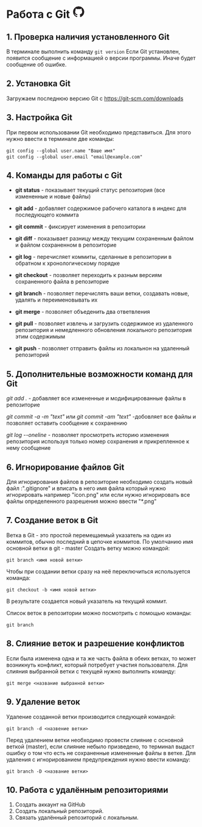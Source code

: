 # Работа с Git ![Иконка github](icon.png)

## 1. Проверка наличия установленного Git

В терминале выполнить команду `git version`
Если Git установлен, появится сообщение с информацией о версии программы. Иначе будет сообщение об ошибке.

## 2. Установка Git

Загружаем последнюю версию Git с https://git-scm.com/downloads

## 3. Настройка Git

При первом использовании Git необходимо представиться. Для этого нужно ввести в терминале две команды:
```
git config --global user.name "Ваше имя"
git config --global user.email "email@example.com"
```

## 4. Команды для работы с Git

* __git status__ - показывает текущий статус репозитория (все измененные и новые файлы)

* __git add__ - добавляет содержимое рабочего каталога в индекс для последующего коммита

* __git commit__ - фиксирует изменения в репозитории

* __git diff__ - показывает разницу между текущим сохраненным файлом и файлом сохраненном в репозиторие 

* __git log__ - перечисляет коммиты, сделанные в репозитории в обратном к хронологическому порядке

* __git checkout__ - позволяет переходить к разным версиям сохраненного файла в репозиторие

* __git branch__ - позволяет перечислять ваши ветки, создавать новые, удалять и переименовывать их

* __git merge__ - позволяет объеденить два ответвления 

* __git pull__ - позволяет извлечь и загрузить содержимое из удаленного репозитория и немедленного обновления локального репозитория этим содержимым

* __git push__ - позволяет отправить файлы из локальнон на удаленный репозиторий

## 5. Дополнительные возможности команд для Git

_git add ._ - добавляет все измененные и модифицированные файлы в репозиторие

_git commit -a -m "text"_ или _git commit -am "text"_ -добовляет все файлы и позволяет оставить сообщение к сохранению

_git log --oneline_ - позволяет просмотреть историю изменения репозитория используя только номер сохранения и прикрепленное к нему сообщение

## 6. Игнорирование файлов Git 

Для игнорирования файлов в репозиторие необходимо создать новый файл :".gitignore" и вписать в него имя файла который нужно игнорировать например "icon.png" или если нужно игнорировать все файлы определенного разрешения можно ввести "*.png"

## 7. Создание веток в Git

Ветка в Git - это простой перемещаемый указатель на один из коммитов, обычно последний в цепочке коммитов. 
По умолчанию имя основной ветки в git - master
Создать ветку можно командой:
```
git branch <имя новой ветки>
```
Чтобы при создании ветки сразу на неё переключиться используется команда:
```
git checkout -b <имя новой ветки>
```
В результате создается новый указатель на текущий коммит.

Список веток в репозитории можно посмотрить с помощью команды: 
```
git branch
```

## 8. Слияние веток и разрешение конфликтов
Если была изменена одна и та же часть файла в обеих ветках, то может возникнуть конфликт, который потребует участия пользователя.
Для слияния выбранной ветки с текущей нужно выполнить команду:
```
git merge <название выбранной ветки>
```

## 9. Удаление веток
Удаление созданной ветки производится следующей командой:
```
git branch -d <назвение ветки>
```
Перед удалением ветки необходимо провести слияние с основной веткой (master), если слияние небыло призведено, то терминал выдаст ошибку о том что есть не сохраненные измененные файлы в ветке. Для удаления с игнорированием предупреждения нужно ввести команду: 
```
git branch -D <название ветки>
```

## 10. Работа с удалённым репозиториями
1. Создать аккаунт на GitHub
2. Создать локальный репозиторий.
3. Связать удалённый репозиторий с локальным.
